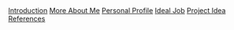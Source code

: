 <link rel="stylesheet" href="style.css">

<nav class="nav">
    <a href="#">Introduction</a>
    <a href="#">More About Me</a>
    <a href="#">Personal Profile</a>
    <a href="#">Ideal Job</a>
    <a href="#">Project Idea</a>
    <a href="#">References</a>
</nav>

